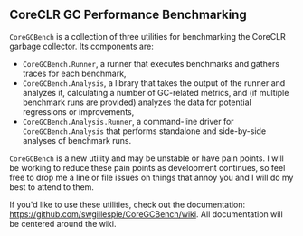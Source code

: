 ## CoreCLR GC Performance Benchmarking

`CoreGCBench` is a collection of three utilities for benchmarking the CoreCLR garbage collector.
Its components are:

* `CoreGCBench.Runner`, a runner that executes benchmarks and gathers traces
   for each benchmark, 
* `CoreGCBench.Analysis`, a library that takes the output of the runner
   and analyzes it, calculating a number of GC-related metrics, and (if multiple benchmark runs
   are provided) analyzes the data for potential regressions or improvements,
* `CoreGCBench.Analysis.Runner`, a command-line driver for `CoreGCBench.Analysis` that
   performs standalone and side-by-side analyses of benchmark runs.

`CoreGCBench` is a new utility and may be unstable or have pain points. I will be working
to reduce these pain points as development continues, so feel free to drop me a line or file
issues on things that annoy you and I will do my best to attend to them.

If you'd like to use these utilities, check out the documentation: https://github.com/swgillespie/CoreGCBench/wiki.
All documentation will be centered around the wiki.